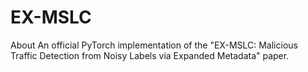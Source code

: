 # EX-MSLC
About An official PyTorch implementation of the "EX-MSLC: Malicious Traffic Detection from Noisy Labels via Expanded Metadata" paper.
